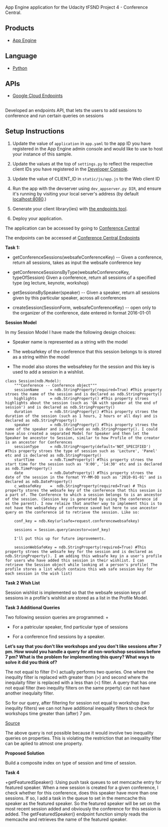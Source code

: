 App Engine application for the Udacity tFSND Project 4 - Conference Central.

## Products
- [App Engine][1]

## Language
- [Python][2]

## APIs
- [Google Cloud Endpoints][3]

##
Developed an endpoints API, that lets the users to add sessions to conference and  run certain queries on sessions 

##

## Setup Instructions
1. Update the value of `application` in `app.yaml` to the app ID you
   have registered in the App Engine admin console and would like to use to host
   your instance of this sample.
1. Update the values at the top of `settings.py` to
   reflect the respective client IDs you have registered in the
   [Developer Console][4].
1. Update the value of CLIENT_ID in `static/js/app.js` to the Web client ID

1. Run the app with the devserver using `dev_appserver.py DIR`, and ensure it's running by visiting
   your local server's address (by default [localhost:8080][5].)
1. Generate your client library(ies) with [the endpoints tool][6].
1. Deploy your application.


[1]: https://developers.google.com/appengine
[2]: http://python.org
[3]: https://developers.google.com/appengine/docs/python/endpoints/
[4]: https://console.developers.google.com/
[5]: https://localhost:8080/
[6]: https://developers.google.com/appengine/docs/python/endpoints/endpoints_tool

The application can be accessed by going to [Conference Central](http://hello-conference-central.appspot.com)

The endpoints can be accessed at [Conference Central Endpoints](https://hello-conference-central.appspot.com/_ah/api/explorer)

<b>Task 1:</b>
+ getConferenceSessions(websafeConferenceKey) -- Given a conference, return all sessions, takes as input the websafe conference key
- getConferenceSessionsByType(websafeConferenceKey, typeOfSession) Given a conference, return all sessions of a specified type (eg lecture, keynote, workshop)
* getSessionsBySpeaker(speaker) -- Given a speaker, return all sessions given by this particular speaker, across all conferences
+ createSession(SessionForm, websafeConferenceKey) -- open only to the organizer of the conference, date entered in format 2016-01-01

<b>Session Model </b>

In my Session Model I have made the following design choices:
+ Speaker name is represented as a string with the model
- The websafekey of the conference that this session belongs to is stored as a string within the model
* The model also stores the websafekey for the session and this key is used to add a session in a wishlist.

```
class Session(ndb.Model):
    """Conference -- Conference object"""
    sessionName     = ndb.StringProperty(required=True) #This property stroes the name of the session and is declared as ndb.StringProperty()
    highlights      = ndb.StringProperty() #This property stroes highlights about the session (such as 'QA with speaker at the end of session') and is declared as ndb.StringProperty()
    duration        = ndb.StringProperty() #This property stroes the duration of the session (such as 1 hours, 2 hours or all day) and is declared as ndb.StringProperty()
    speaker         = ndb.StringProperty() #This property stroes the name of the speaker and is declared as ndb.StringProperty(). I could have also created a separated Model for Speaker and then let the Speaker be ancestor to Session, similar to how Profile of the creator is an ancestor for Conferences
    sessionType     = ndb.StringProperty(default='NOT_SPECIFIED') #This property stroes the type of session such as 'Lecture', 'Panel' etc and is declared as ndb.StringProperty()
    startTime       = ndb.TimeProperty() #This property stroes the start time for the session such as '9:00', '14:30' etc and is declared as ndb.TimeProperty()
    date            = ndb.DateProperty() #This property stroes the date of the session in the format YY-MM-DD such as '2010-01-01' and is declared as ndb.DateProperty()
    c_websafeKey    =  ndb.StringProperty(required=True) # This property stores the websafe key of the conference that this session is a part of. The Conference to which a session belongs to is an ancestor of the session. (Session key is generated by using the conference id as the parent). I now relaize that another way to implement this is to not have the websafekey of conference saved but here to use ancestor query on the conference id to retrieve the session. Like so:
    
    conf_key = ndb.Key(urlsafe=request.conferencewebsafekey)
    
    sessions = Session.query(ancestor=conf_key)

    I'll put this up for future improvements.
    
    sessionWebSafeKey = ndb.StringProperty(required=True) #This property stroes the websafe key for the session and is declared as ndb.StringProperty(). I am adding this websafe key in a user's profile for users who have added this session in their wishlist. I can retrieve the Session object while looking at a person's profile( The profile stores a list which contains this web safe session key for each session in the wish list)
 ```   

<b>Task 2 Wish List</b>

Session wishlist is implemented so that the websafe session keys of sessions in a profile's wishlist are stored as a list in the Profile Model. 

<b>Task 3 Additional Queries</b>

Two following session queries are programmed:
+
- For a patricular speaker, find particular type of sessions
+ For a conference find sessions by a speaker.

<b>Let’s say that you don't like workshops and you don't like sessions after 7 pm. How would you handle a query for all non-workshop sessions before 7 pm? What is the problem for implementing this query? What ways to solve it did you think of?</b>

The not equal to filter (!=) actually performs two queries. One where the inequlity filter is replaced with greater than (>) and second where the inequlaity filter is replaced with a less than (<) filter. A query that has one not equal filter (two inequlity filters on the same prperty) can not have another inequlaity filter. 

So for our query, after filtering for session not equal to workshop (two inequlity filters) we can not have additional inequality filters to check for workshops time greater than (after) 7 pm.

[Source](https://cloud.google.com/appengine/docs/python/datastore/queries#Python_Property_filters)

The above query is not possible because it would involve two inequality queries on properties. This is violating the restriction that an inequality filter can be aplied to atmost one property.

<b>Proposed Solution</b>

Build a composite index on type of session and time of session. 

<b>Task 4</b>

+getFeaturedSpeaker() :Using push task queues to set memcache entry for featured speaker. When a new session is created for a given conference, I check whether for this conference, does this speaker have more than one sessions. If so, I add a task in the queue to set in the memcache this speaker as the featured speaker. So the featured speaker will be set on the most recent session added and obviously the conference for this session is added. The getFeaturedSpeaker() endpoint function simply reads the memcache and retrieves the name of the featured speaker.
